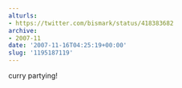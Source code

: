 ```yaml
---
alturls:
- https://twitter.com/bismark/status/418383682
archive:
- 2007-11
date: '2007-11-16T04:25:19+00:00'
slug: '1195187119'
---
```


curry partying!

